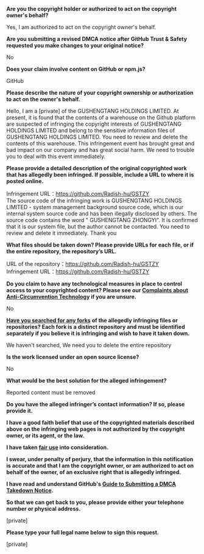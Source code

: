 **Are you the copyright holder or authorized to act on the copyright owner's behalf?**

Yes, I am authorized to act on the copyright owner's behalf.

**Are you submitting a revised DMCA notice after GitHub Trust & Safety requested you make changes to your original notice?**

No

**Does your claim involve content on GitHub or npm.js?**

GitHub

**Please describe the nature of your copyright ownership or authorization to act on the owner's behalf.**

Hello, I am a [private] of the GUSHENGTANG HOLDINGS LIMITED. At present, it is found that the contents of a warehouse on the Github platform are suspected of infringing the copyright interests of GUSHENGTANG HOLDINGS LIMITED and belong to the sensitive information files of GUSHENGTANG HOLDINGS LIMITED. You need to review and delete the contents of this warehouse. This infringement event has brought great and bad impact on our company and has great social harm. We need to trouble you to deal with this event immediately.

**Please provide a detailed description of the original copyrighted work that has allegedly been infringed. If possible, include a URL to where it is posted online.**

Infringement URL：https://github.com/Radish-hu/GSTZY  
The source code of the infringing work is GUSHENGTANG HOLDINGS LIMITED - system management background source code, which is our internal system source code and has been illegally disclosed by others. The source code contains the word " GUSHENGTANG ZHONGYI". It is confirmed that it is our system file, but the author cannot be contacted. You need to review and delete it immediately. Thank you

**What files should be taken down? Please provide URLs for each file, or if the entire repository, the repository’s URL.**

URL of the repository：https://github.com/Radish-hu/GSTZY  
Infringement URL：https://github.com/Radish-hu/GSTZY

**Do you claim to have any technological measures in place to control access to your copyrighted content? Please see our <a href="https://docs.github.com/articles/guide-to-submitting-a-dmca-takedown-notice#complaints-about-anti-circumvention-technology">Complaints about Anti-Circumvention Technology</a> if you are unsure.**

No

**<a href="https://docs.github.com/articles/dmca-takedown-policy#b-what-about-forks-or-whats-a-fork">Have you searched for any forks</a> of the allegedly infringing files or repositories? Each fork is a distinct repository and must be identified separately if you believe it is infringing and wish to have it taken down.**

We haven't searched, We need you to delete the entire repository

**Is the work licensed under an open source license?**

No

**What would be the best solution for the alleged infringement?**

Reported content must be removed

**Do you have the alleged infringer’s contact information? If so, please provide it.**

**I have a good faith belief that use of the copyrighted materials described above on the infringing web pages is not authorized by the copyright owner, or its agent, or the law.**

**I have taken <a href="https://www.lumendatabase.org/topics/22">fair use</a> into consideration.**

**I swear, under penalty of perjury, that the information in this notification is accurate and that I am the copyright owner, or am authorized to act on behalf of the owner, of an exclusive right that is allegedly infringed.**

**I have read and understand GitHub's <a href="https://docs.github.com/articles/guide-to-submitting-a-dmca-takedown-notice/">Guide to Submitting a DMCA Takedown Notice</a>.**

**So that we can get back to you, please provide either your telephone number or physical address.**

[private]

**Please type your full legal name below to sign this request.**

[private]
